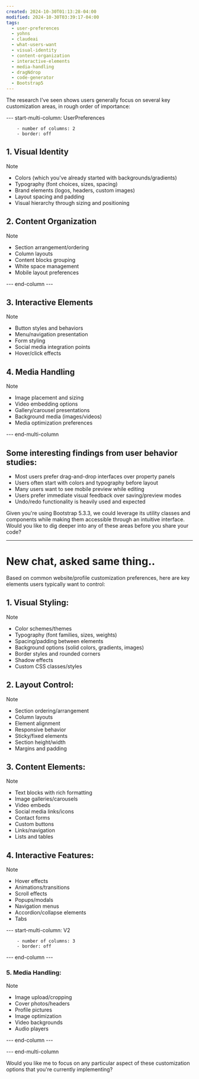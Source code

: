 ```yaml
---
created: 2024-10-30T01:13:28-04:00
modified: 2024-10-30T03:39:17-04:00
tags:
  - user-preferences
  - yohns
  - claudeai
  - what-users-want
  - visual-identity
  - content-organization
  - interactive-elements
  - media-handling
  - dragNdrop
  - code-generator
  - Bootstrap5
---
```


The research I've seen shows users generally focus on several key customization areas, in rough order of importance:

--- start-multi-column: UserPreferences

```column-settings
	- number of columns: 2
	- border: off
```

## 1. Visual Identity

> [!NOTE]
>
> - Colors (which you've already started with backgrounds/gradients)
> - Typography (font choices, sizes, spacing)
> - Brand elements (logos, headers, custom images)
> - Layout spacing and padding
> - Visual hierarchy through sizing and positioning

## 2. Content Organization

> [!NOTE]
>
> - Section arrangement/ordering
> - Column layouts
> - Content blocks grouping
> - White space management
> - Mobile layout preferences

--- end-column ---

## 3. Interactive Elements

> [!NOTE]
>
> - Button styles and behaviors
> - Menu/navigation presentation
> - Form styling
> - Social media integration points
> - Hover/click effects

## 4. Media Handling

> [!NOTE]
>
> - Image placement and sizing
> - Video embedding options
> - Gallery/carousel presentations
> - Background media (images/videos)
> - Media optimization preferences

--- end-multi-column

## Some interesting findings from user behavior studies:

- Most users prefer drag-and-drop interfaces over property panels
- Users often start with colors and typography before layout
- Many users want to see mobile preview while editing
- Users prefer immediate visual feedback over saving/preview modes
- Undo/redo functionality is heavily used and expected

Given you're using Bootstrap 5.3.3, we could leverage its utility classes and components while making them accessible through an intuitive interface. Would you like to dig deeper into any of these areas before you share your code?

---

# New chat, asked same thing..

Based on common website/profile customization preferences, here are key elements users typically want to control:

## 1. Visual Styling:

> [!NOTE]
>
> - Color schemes/themes
> - Typography (font families, sizes, weights)
> - Spacing/padding between elements
> - Background options (solid colors, gradients, images)
> - Border styles and rounded corners
> - Shadow effects
> - Custom CSS classes/styles

## 2. Layout Control:

> [!NOTE]
>
> - Section ordering/arrangement
> - Column layouts
> - Element alignment
> - Responsive behavior
> - Sticky/fixed elements
> - Section height/width
> - Margins and padding

## 3. Content Elements:

> [!NOTE]
>
> - Text blocks with rich formatting
> - Image galleries/carousels
> - Video embeds
> - Social media links/icons
> - Contact forms
> - Custom buttons
> - Links/navigation
> - Lists and tables

## 4. Interactive Features:

> [!NOTE]
>
> - Hover effects
> - Animations/transitions
> - Scroll effects
> - Popups/modals
> - Navigation menus
> - Accordion/collapse elements
> - Tabs

--- start-multi-column: V2

```column-settings
	- number of columns: 3
	- border: off
```

--- end-column ---

### 5. Media Handling:

> [!NOTE]
>
> - Image upload/cropping
> - Cover photos/headers
> - Profile pictures
> - Image optimization
> - Video backgrounds
> - Audio players

--- end-column ---

--- end-multi-column

Would you like me to focus on any particular aspect of these customization options that you're currently implementing?
